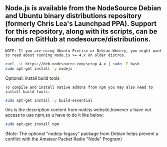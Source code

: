 ## Node.js is available from the NodeSource Debian and Ubuntu binary distributions repository (formerly Chris Lea's Launchpad PPA). Support for this repository, along with its scripts, can be found on GitHub at nodesource/distributions.

    NOTE: If you are using Ubuntu Precise or Debian Wheezy, you might want to read about running Node.js >= 4.x on older distros.
```Bash
curl -sL https://deb.nodesource.com/setup_4.x | sudo -E bash -
sudo apt-get install -y nodejs
```

Optional: install build tools

    To compile and install native addons from npm you may also need to install build tools:
```Bash
sudo apt-get install -y build-essential
```
this is the description content from nodejs website,however u have not access to use npm,so u have to do it like below:
```Bash
sudo apt-get install npm
```
(Note: The optional "nodejs-legacy" package from Debian helps prevent a conflict with the Amateur Packet Radio "Node" Program)
